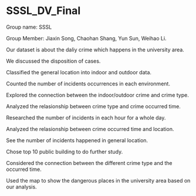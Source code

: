 # SSSL_DV_Final


Group name: SSSL

Group Member: Jiaxin Song, Chaohan Shang, Yun Sun, Weihao Li.


Our dataset is about the daliy crime which happens in the university area.

We discussed the disposition of cases.

Classified the general location into indoor and outdoor data.

Counted the number of incidents occurrences in each environment.

Explored the connection between the indoor/outdoor crime and crime type.

Analyzed the relasionship between crime type and crime occurred time.

Researched the number of incidents in each hour for a whole day.

Analyzed the relasionship between crime occurred time and location.

See the number of incidents happened in general location.

Chose top 10 public building to do further study.

Considered the connection between the different crime type and the occurred time.

Used the map to show the dangerous places in the university area based on our analysis.
